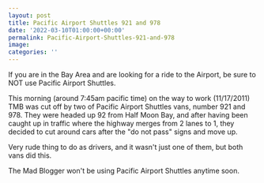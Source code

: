 ```yaml
---
layout: post
title: Pacific Airport Shuttles 921 and 978
date: '2022-03-10T01:00:00+00:00'
permalink: Pacific-Airport-Shuttles-921-and-978
image: 
categories: ''
---
```

If you are in the Bay Area and are looking for a ride to the Airport, be sure to NOT use Pacific Airport Shuttles.

This morning (around 7:45am pacific time) on the way to work (11/17/2011) TMB was cut off by two of Pacific Airport Shuttles vans, number 921 and 978. They were headed up 92 from Half Moon Bay, and after having been caught up in traffic where the highway merges from 2 lanes to 1, they decided to cut around cars after the "do not pass" signs and move up. 

Very rude thing to do as drivers, and it wasn't just one of them, but both vans did this.

The Mad Blogger won't be using Pacific Airport Shuttles anytime soon. 